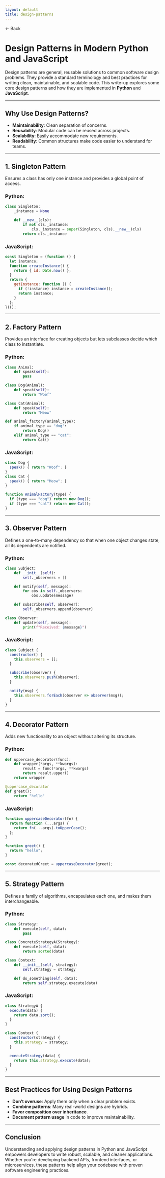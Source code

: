 ```yaml
---
layout: default
title: design-patterns 
---
```


<a href="https://anish7610.github.io/technical-writeups" style="text-decoration: none;">← Back</a>


# Design Patterns in Modern Python and JavaScript

Design patterns are general, reusable solutions to common software design problems. They provide a standard terminology and best practices for writing clean, maintainable, and scalable code. This write-up explores some core design patterns and how they are implemented in **Python** and **JavaScript**.

---

## Why Use Design Patterns?

* **Maintainability**: Clean separation of concerns.
* **Reusability**: Modular code can be reused across projects.
* **Scalability**: Easily accommodate new requirements.
* **Readability**: Common structures make code easier to understand for teams.

---

## 1. **Singleton Pattern**

Ensures a class has only one instance and provides a global point of access.

### Python:

```python
class Singleton:
    _instance = None

    def __new__(cls):
        if not cls._instance:
            cls._instance = super(Singleton, cls).__new__(cls)
        return cls._instance
```

### JavaScript:

```javascript
const Singleton = (function () {
  let instance;
  function createInstance() {
    return { id: Date.now() };
  }
  return {
    getInstance: function () {
      if (!instance) instance = createInstance();
      return instance;
    }
  };
})();
```

---

## 2. **Factory Pattern**

Provides an interface for creating objects but lets subclasses decide which class to instantiate.

### Python:

```python
class Animal:
    def speak(self):
        pass

class Dog(Animal):
    def speak(self):
        return "Woof"

class Cat(Animal):
    def speak(self):
        return "Meow"

def animal_factory(animal_type):
    if animal_type == "dog":
        return Dog()
    elif animal_type == "cat":
        return Cat()
```

### JavaScript:

```javascript
class Dog {
  speak() { return "Woof"; }
}
class Cat {
  speak() { return "Meow"; }
}

function AnimalFactory(type) {
  if (type === "dog") return new Dog();
  if (type === "cat") return new Cat();
}
```

---

## 3. **Observer Pattern**

Defines a one-to-many dependency so that when one object changes state, all its dependents are notified.

### Python:

```python
class Subject:
    def __init__(self):
        self._observers = []

    def notify(self, message):
        for obs in self._observers:
            obs.update(message)

    def subscribe(self, observer):
        self._observers.append(observer)

class Observer:
    def update(self, message):
        print(f"Received: {message}")
```

### JavaScript:

```javascript
class Subject {
  constructor() {
    this.observers = [];
  }

  subscribe(observer) {
    this.observers.push(observer);
  }

  notify(msg) {
    this.observers.forEach(observer => observer(msg));
  }
}
```

---

## 4. **Decorator Pattern**

Adds new functionality to an object without altering its structure.

### Python:

```python
def uppercase_decorator(func):
    def wrapper(*args, **kwargs):
        result = func(*args, **kwargs)
        return result.upper()
    return wrapper

@uppercase_decorator
def greet():
    return "hello"
```

### JavaScript:

```javascript
function uppercaseDecorator(fn) {
  return function (...args) {
    return fn(...args).toUpperCase();
  };
}

function greet() {
  return "hello";
}

const decoratedGreet = uppercaseDecorator(greet);
```

---

## 5. **Strategy Pattern**

Defines a family of algorithms, encapsulates each one, and makes them interchangeable.

### Python:

```python
class Strategy:
    def execute(self, data):
        pass

class ConcreteStrategyA(Strategy):
    def execute(self, data):
        return sorted(data)

class Context:
    def __init__(self, strategy):
        self.strategy = strategy

    def do_something(self, data):
        return self.strategy.execute(data)
```

### JavaScript:

```javascript
class StrategyA {
  execute(data) {
    return data.sort();
  }
}

class Context {
  constructor(strategy) {
    this.strategy = strategy;
  }

  executeStrategy(data) {
    return this.strategy.execute(data);
  }
}
```

---

## Best Practices for Using Design Patterns

* **Don’t overuse**: Apply them only when a clear problem exists.
* **Combine patterns**: Many real-world designs are hybrids.
* **Favor composition over inheritance**.
* **Document pattern usage** in code to improve maintainability.

---

## Conclusion

Understanding and applying design patterns in Python and JavaScript empowers developers to write robust, scalable, and cleaner applications. Whether you're developing backend APIs, frontend interfaces, or microservices, these patterns help align your codebase with proven software engineering practices.
